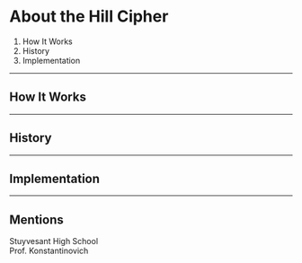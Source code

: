 # About the Hill Cipher
1. How It Works
2. History
3. Implementation

---
## How It Works

---
## History

---
## Implementation

---
## Mentions
Stuyvesant High School <br>
Prof. Konstantinovich
